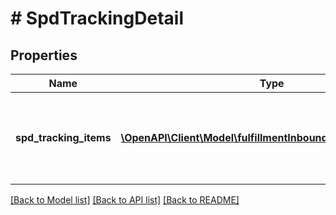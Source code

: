 # # SpdTrackingDetail

## Properties

Name | Type | Description | Notes
------------ | ------------- | ------------- | -------------
**spd_tracking_items** | [**\OpenAPI\Client\Model\fulfillmentInbound\SpdTrackingItem[]**](SpdTrackingItem.md) | List of Small Parcel Delivery (SPD) tracking items. | [optional]

[[Back to Model list]](../../README.md#models) [[Back to API list]](../../README.md#endpoints) [[Back to README]](../../README.md)
